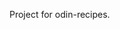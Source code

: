 Project for odin-recipes.

<!-- TODO: Describe the project, and list the skills demonstrated once completed -->
